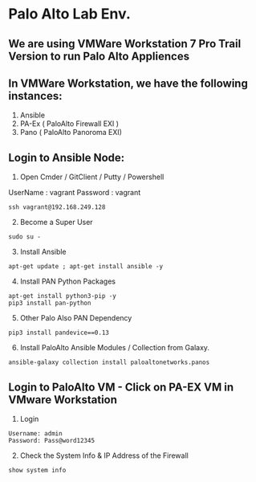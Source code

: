 # Palo Alto Lab Env. 

## We are using VMWare Workstation 7 Pro Trail Version to run Palo Alto Appliences

## In VMWare Workstation, we have the following instances:

1. Ansible
2. PA-Ex ( PaloAlto Firewall EXI )
3. Pano  ( PaloAlto Panoroma EXI)

## Login to Ansible Node: 

1. Open Cmder / GitClient / Putty / Powershell 

UserName : vagrant 
Password : vagrant

```
ssh vagrant@192.168.249.128
```

2. Become a Super User
```
sudo su - 
```

3. Install Ansible 
```
apt-get update ; apt-get install ansible -y 
```

4. Install PAN Python Packages
```
apt-get install python3-pip -y 
pip3 install pan-python
```

5. Other Palo Also PAN Dependency
```
pip3 install pandevice==0.13
```

6. Install PaloAlto Ansible Modules / Collection from Galaxy.
```
ansible-galaxy collection install paloaltonetworks.panos
```





## Login to PaloAlto VM - Click on PA-EX VM in VMware Workstation

1. Login
```
Username: admin 
Password: Pass@word12345
```

2. Check the System Info & IP Address of the Firewall
```
show system info
```